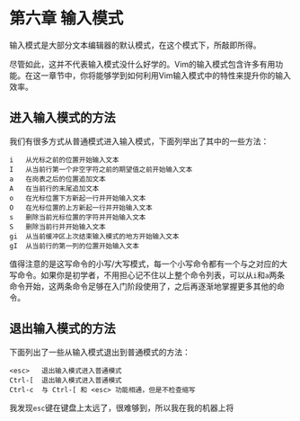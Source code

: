 # 第六章 输入模式

输入模式是大部分文本编辑器的默认模式，在这个模式下，所敲即所得。

尽管如此，这并不代表输入模式没什么好学的。Vim的输入模式包含许多有用功能。在这一章节中，你将能够学到如何利用Vim输入模式中的特性来提升你的输入效率。

## 进入输入模式的方法

我们有很多方式从普通模式进入输入模式，下面列举出了其中的一些方法：

```
i	从光标之前的位置开始输入文本
I	从当前行第一个非空字符之前的期望值之前开始输入文本
a	在岗表之后的位置追加文本
A 	在当前行的末尾追加文本
o	在光标位置下方新起一行并开始输入文本
O 	在光标位置的上方新起一行并开始输入文本
s	删除当前光标位置的字符并开始输入文本
S	删除当前行并开始输入文本
gi	从当前缓冲区上次结束输入模式的地方开始输入文本
gI	从当前行的第一列的位置开始输入文本
```

值得注意的是这写命令的小写/大写模式，每一个小写命令都有一个与之对应的大写命令。如果你是初学者，不用担心记不住以上整个命令列表，可以从`i`和`a`两条命令开始，这两条命令足够在入门阶段使用了，之后再逐渐地掌握更多其他的命令。

## 退出输入模式的方法

下面列出了一些从输入模式退出到普通模式的方法：

```
<esc>	退出输入模式进入普通模式
Ctrl-[ 	退出输入模式进入普通模式
Ctrl-c	与 Ctrl-[ 和 <esc> 功能相通，但是不检查缩写
```

我发现`esc`键在键盘上太远了，很难够到，所以我在我的机器上将



